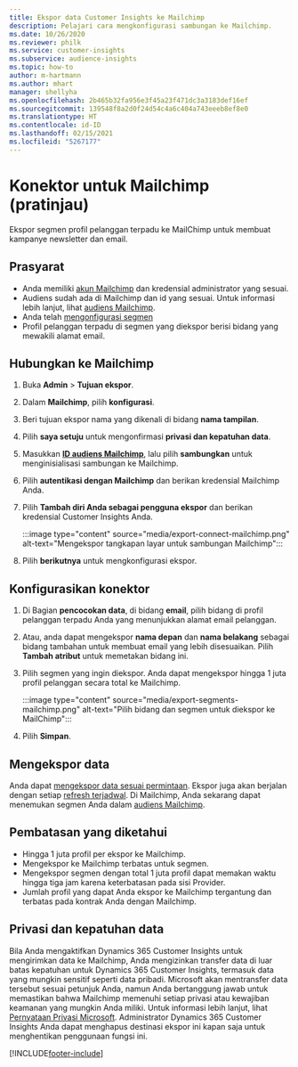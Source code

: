 ```yaml
---
title: Ekspor data Customer Insights ke Mailchimp
description: Pelajari cara mengkonfigurasi sambungan ke Mailchimp.
ms.date: 10/26/2020
ms.reviewer: philk
ms.service: customer-insights
ms.subservice: audience-insights
ms.topic: how-to
author: m-hartmann
ms.author: mhart
manager: shellyha
ms.openlocfilehash: 2b465b32fa956e3f45a23f471dc3a3183def16ef
ms.sourcegitcommit: 139548f8a2d0f24d54c4a6c404a743eeeb8ef8e0
ms.translationtype: HT
ms.contentlocale: id-ID
ms.lasthandoff: 02/15/2021
ms.locfileid: "5267177"
---
```

# <a name="connector-for-mailchimp-preview"></a>Konektor untuk Mailchimp (pratinjau)

Ekspor segmen profil pelanggan terpadu ke MailChimp untuk membuat kampanye newsletter dan email.

## <a name="prerequisites"></a>Prasyarat

-   Anda memiliki [akun Mailchimp](https://mailchimp.com/) dan kredensial administrator yang sesuai.
-   Audiens sudah ada di Mailchimp dan id yang sesuai. Untuk informasi lebih lanjut, lihat [audiens Mailchimp](https://mailchimp.com/help/create-audience/).
-   Anda telah [mengonfigurasi segmen](segments.md)
-   Profil pelanggan terpadu di segmen yang diekspor berisi bidang yang mewakili alamat email.

## <a name="connect-to-mailchimp"></a>Hubungkan ke Mailchimp

1. Buka **Admin** > **Tujuan ekspor**.

1. Dalam **Mailchimp**, pilih **konfigurasi**.

1. Beri tujuan ekspor nama yang dikenali di bidang **nama tampilan**.

1. Pilih **saya setuju** untuk mengonfirmasi **privasi dan kepatuhan data**.

1. Masukkan **[ID audiens Mailchimp](https://mailchimp.com/help/find-audience-id/)**, lalu pilih **sambungkan** untuk menginisialisasi sambungan ke Mailchimp.

1. Pilih **autentikasi dengan Mailchimp** dan berikan kredensial Mailchimp Anda.

1. Pilih **Tambah diri Anda sebagai pengguna ekspor** dan berikan kredensial Customer Insights Anda.

   :::image type="content" source="media/export-connect-mailchimp.png" alt-text="Mengekspor tangkapan layar untuk sambungan Mailchimp":::

1. Pilih **berikutnya** untuk mengkonfigurasi ekspor.

## <a name="configure-the-connector"></a>Konfigurasikan konektor

1. Di Bagian **pencocokan data**, di bidang **email**, pilih bidang di profil pelanggan terpadu Anda yang menunjukkan alamat email pelanggan. 

1. Atau, anda dapat mengekspor **nama depan** dan **nama belakang** sebagai bidang tambahan untuk membuat email yang lebih disesuaikan. Pilih **Tambah atribut** untuk memetakan bidang ini.

1. Pilih segmen yang ingin diekspor. Anda dapat mengekspor hingga 1 juta profil pelanggan secara total ke Mailchimp.

   :::image type="content" source="media/export-segments-mailchimp.png" alt-text="Pilih bidang dan segmen untuk diekspor ke MailChimp":::

1. Pilih **Simpan**.

## <a name="export-the-data"></a>Mengekspor data

Anda dapat [mengekspor data sesuai permintaan](export-destinations.md). Ekspor juga akan berjalan dengan setiap [refresh terjadwal](system.md#schedule-tab). Di Mailchimp, Anda sekarang dapat menemukan segmen Anda dalam [audiens Mailchimp](https://mailchimp.com/help/create-audience/).

## <a name="known-limitations"></a>Pembatasan yang diketahui

- Hingga 1 juta profil per ekspor ke Mailchimp.
- Mengekspor ke Mailchimp terbatas untuk segmen.
- Mengekspor segmen dengan total 1 juta profil dapat memakan waktu hingga tiga jam karena keterbatasan pada sisi Provider. 
- Jumlah profil yang dapat Anda ekspor ke Mailchimp tergantung dan terbatas pada kontrak Anda dengan Mailchimp.

## <a name="data-privacy-and-compliance"></a>Privasi dan kepatuhan data

Bila Anda mengaktifkan Dynamics 365 Customer Insights untuk mengirimkan data ke Mailchimp, Anda mengizinkan transfer data di luar batas kepatuhan untuk Dynamics 365 Customer Insights, termasuk data yang mungkin sensitif seperti data pribadi. Microsoft akan mentransfer data tersebut sesuai petunjuk Anda, namun Anda bertanggung jawab untuk memastikan bahwa Mailchimp memenuhi setiap privasi atau kewajiban keamanan yang mungkin Anda miliki. Untuk informasi lebih lanjut, lihat [Pernyataan Privasi Microsoft](https://go.microsoft.com/fwlink/?linkid=396732).
Administrator Dynamics 365 Customer Insights Anda dapat menghapus destinasi ekspor ini kapan saja untuk menghentikan penggunaan fungsi ini.


[!INCLUDE[footer-include](../includes/footer-banner.md)]